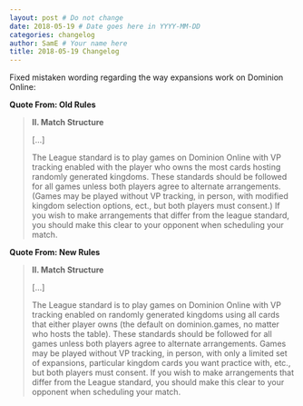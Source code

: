 ```yaml
---
layout: post # Do not change
date: 2018-05-19 # Date goes here in YYYY-MM-DD
categories: changelog
author: SamE # Your name here
title: 2018-05-19 Changelog
---
```


Fixed mistaken wording regarding the way expansions work on Dominion Online:

**Quote From: Old Rules**
> **II. Match Structure**
>
> [...]
>
> The League standard is to play games on Dominion Online with VP tracking enabled with the player who owns the most cards hosting randomly generated kingdoms. These standards should be followed for all games unless both players agree to alternate arrangements. (Games may be played without VP tracking, in person, with modified kingdom selection options, ect., but both players must consent.) If you wish to make arrangements that differ from the league standard, you should make this clear to your opponent when scheduling your match.

**Quote From: New Rules**
> **II. Match Structure**
>
> [...]
>
> The League standard is to play games on Dominion Online with VP tracking enabled on randomly generated kingdoms using all cards that either player owns (the default on dominion.games, no matter who hosts the table). These standards should be followed for all games unless both players agree to alternate arrangements. Games may be played without VP tracking, in person, with only a limited set of expansions, particular kingdom cards you want practice with, etc., but both players must consent. If you wish to make arrangements that differ from the League standard, you should make this clear to your opponent when scheduling your match.
